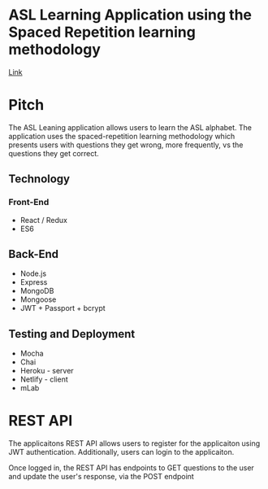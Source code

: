 # ASL Learning Application using the Spaced Repetition learning methodology

[Link](https://asl-learning.netlify.com/ "ASL website")


# Pitch
The ASL Leaning application allows users to learn the ASL alphabet.  The application uses the spaced-repetition learning methodology which presents users with questions they get wrong, more frequently, vs the questions they get correct.



## Technology
### Front-End

- React / Redux
- ES6

## Back-End

- Node.js
- Express
- MongoDB
- Mongoose
- JWT + Passport + bcrypt

## Testing and Deployment

- Mocha
- Chai
- Heroku - server
- Netlify - client
- mLab

# REST API
The applicaitons REST API allows users to register for the applicaiton using JWT authentication.  Additionally, users can login to the applicaiton.

Once logged in, the REST API has endpoints to GET questions to the user and update the user's response, via the POST endpoint 